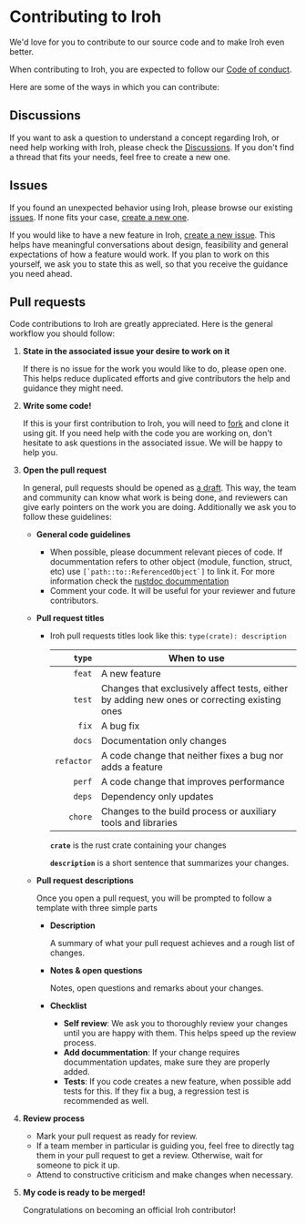 # Contributing to Iroh

We'd love for you to contribute to our source code and to make Iroh even better.

When contributing to Iroh, you are expected to follow our [Code of conduct][coc].

Here are some of the ways in which you can contribute:

## Discussions

If you want to ask a question to understand a concept regarding Iroh, or need help working with Iroh, please check the [Discussions][discussions]. If you don't find a thread that fits your needs, feel free to create a new one. 

## Issues

If you found an unexpected behavior using Iroh, please browse our existing [issues][issues]. If none fits your case, [create a new one][newissue].

If you would like to have a new feature in Iroh, [create a new issue][newissue]. This helps have meaningful conversations about design, feasibility and general expectations of how a feature would work. If you plan to work on this yourself, we ask you to state this as well, so that you receive the guidance you need ahead.

## Pull requests

Code contributions to Iroh are greatly appreciated. Here is the general workflow you should follow:

1. **State in the associated issue your desire to work on it**
  
   If there is no issue for the work you would like to do, please open one. This helps reduce duplicated efforts and give contributors the help and guidance they might need.

2. **Write some code!**

   If this is your first contribution to Iroh, you will need to [fork][forkiroh] and clone it using git. If you need help with the code you are working on, don't hesitate to ask questions in the associated issue. We will be happy to help you.

3. **Open the pull request**

   In general, pull requests should be opened as [a draft][draftprs]. This way, the team and community can know what work is being done, and reviewers can give early pointers on the work you are doing. Additionally we ask you to follow these guidelines:

   - **General code guidelines**

     - When possible, please documment relevant pieces of code. If docummentation refers to other object (module, function, struct, etc) use ``[`path::to::ReferencedObject`]`` to link it. For more information check the [rustdoc docummentation][rustdoc]
     - Comment your code. It will be useful for your reviewer and future contributors.

   - **Pull request titles**
 
     - Iroh pull requests titles look like this: `type(crate): description`

       | **`type`** | **When to use** |
       |--:         |-- |
       | `feat`     | A new feature |
       | `test`     | Changes that exclusively affect tests, either by adding new ones or correcting existing ones |
       | `fix`      | A bug fix |
       | `docs`     | Documentation only changes |
       | `refactor` | A code change that neither fixes a bug nor adds a feature |
       | `perf`     | A code change that improves performance |
       | `deps`     | Dependency only updates |
       | `chore`    | Changes to the build process or auxiliary tools and libraries |

  
       **`crate`** is the rust crate containing your changes

       **`description`** is a short sentence that summarizes your changes.

   - **Pull request descriptions**

     Once you open a pull request, you will be prompted to follow a template with three simple parts

     - **Description**

       A summary of what your pull request achieves and a rough list of changes.

     - **Notes & open questions**

       Notes, open questions and remarks about your changes.

     - **Checklist**

       - **Self review**: We ask you to thoroughly review your changes until you are happy with them. This helps speed up the review process.
       - **Add docummentation**: If your change requires docummentation updates, make sure they are properly added.
       - **Tests**: If you code creates a new feature, when possible add tests for this. If they fix a bug, a regression test is recommended as well.


4. **Review process**

    - Mark your pull request as ready for review.
    - If a team member in particular is guiding you, feel free to directly tag them in your pull request to get a review. Otherwise, wait for someone to pick it up.
    - Attend to constructive criticism and make changes when necessary.

5. **My code is ready to be merged!**

    Congratulations on becoming an official Iroh contributor!

[coc]: https://github.com/n0-computer/iroh/blob/main/code_of_conduct.md
[discussions]: https://github.com/n0-computer/iroh/discussions
[issues]: https://github.com/n0-computer/iroh/issues?q=is%3Aissue+is%3Aopen+sort%3Aupdated-desc
[newissue]: https://github.com/n0-computer/iroh/issues/new
[forkiroh]: https://github.com/n0-computer/iroh/fork
[draftprs]: https://docs.github.com/en/pull-requests/collaborating-with-pull-requests/proposing-changes-to-your-work-with-pull-requests/about-pull-requests#draft-pull-requests
[rustdoc]: https://doc.rust-lang.org/rustdoc/how-to-write-documentation.html

